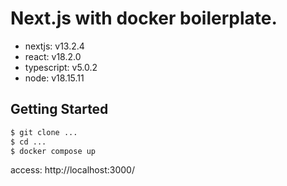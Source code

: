 # Next.js with docker boilerplate.

- nextjs: v13.2.4
- react: v18.2.0
- typescript: v5.0.2
- node: v18.15.11

## Getting Started

```sh
$ git clone ...
$ cd ...
$ docker compose up
```

access: http://localhost:3000/
